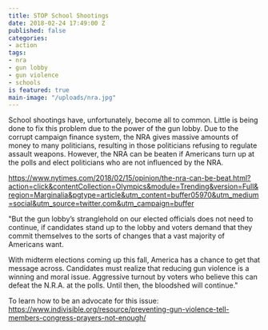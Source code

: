 ```yaml
---
title: STOP School Shootings
date: 2018-02-24 17:49:00 Z
published: false
categories:
- action
tags:
- nra
- gun lobby
- gun violence
- schools
is featured: true
main-image: "/uploads/nra.jpg"
---
```


School shootings have, unfortunately, become all to common. Little is being done to fix this problem due to the power of the gun lobby. Due to the corrupt campaign finance system, the NRA gives massive amounts of money to many politicians, resulting in those politicians refusing to regulate assault weapons. However, the NRA can be beaten if Americans turn up at the polls and elect politicians who are not influenced by the NRA.

https://www.nytimes.com/2018/02/15/opinion/the-nra-can-be-beat.html?action=click&contentCollection=Olympics&module=Trending&version=Full&region=Marginalia&pgtype=article&utm_content=buffer05970&utm_medium=social&utm_source=twitter.com&utm_campaign=buffer

"But the gun lobby’s stranglehold on our elected officials does not need to continue, if candidates stand up to the lobby and voters demand that they commit themselves to the sorts of changes that a vast majority of Americans want.

With midterm elections coming up this fall, America has a chance to get that message across. Candidates must realize that reducing gun violence is a winning and moral issue. Aggressive turnout by voters who believe this can defeat the N.R.A. at the polls. Until then, the bloodshed will continue."

To learn how to be an advocate for this issue: https://www.indivisible.org/resource/preventing-gun-violence-tell-members-congress-prayers-not-enough/